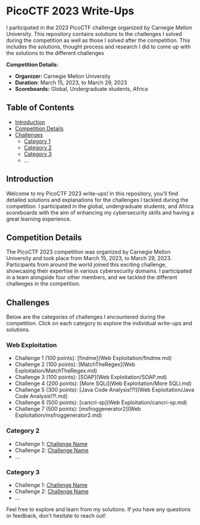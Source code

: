 # PicoCTF 2023 Write-Ups

I participated in the 2023 PicoCTF challenge organized by Carnegie Mellon University. This repository contains solutions to the challenges I solved during the competition as well as those I solved after the competition. This includes the solutions, thought process and research I did to come up with the solutions to the different challenges

**Competition Details:**
- **Organizer:** Carnegie Mellon University
- **Duration:** March 15, 2023, to March 29, 2023
- **Scoreboards:** Global, Undergraduate students, Africa

## Table of Contents

- [Introduction](#introduction)
- [Competition Details](#competition-details)
- [Challenges](#challenges)
  - [Category 1](#category-1)
  - [Category 2](#category-2)
  - [Category 3](#category-3)
  - ...

## Introduction

Welcome to my PicoCTF 2023 write-ups! In this repository, you'll find detailed solutions and explanations for the challenges I tackled during the competition. I participated in the global, undergraduate students, and Africa scoreboards with the aim of  enhancing my cybersecurity skills and having a great learning experience.

## Competition Details

The PicoCTF 2023 competition was organized by Carnegie Mellon University and took place from March 15, 2023, to March 29, 2023. Participants from around the world joined this exciting challenge, showcasing their expertise in various cybersecurity domains. I participated in a team alongside four other members, and we tackled the different challenges in the competition.

## Challenges

Below are the categories of challenges I encountered during the competition. Click on each category to explore the individual write-ups and solutions.

### Web Exploitation

- Challenge 1 (100 points): [findme](Web Exploitation/findme.md)
- Challenge 2 (100 points): [MatchTheRegex](Web Exploitation/MatchTheRegex.md)
- Challenge 3 (100 points): [SOAP](Web Exploitation/SOAP.md)
- Challenge 4 (200 points): [More SQLi](Web Exploitation/More SQLi.md)
- Challenge 5 (300 points): [Java Code Analysis!?!](Web Exploitation/Java Code Analysis!?!.md)
- Challenge 6 (500 points): [cancri-sp](Web Exploitation/cancri-sp.md)
- Challenge 7 (500 points): [msfroggenerator2](Web Exploitation/msfroggenerator2.md)

### Category 2

- Challenge 1: [Challenge Name](category2/challenge1.md)
- Challenge 2: [Challenge Name](category2/challenge2.md)
- ...

### Category 3

- Challenge 1: [Challenge Name](category3/challenge1.md)
- Challenge 2: [Challenge Name](category3/challenge2.md)
- ...

<!-- Repeat the above pattern for each challenge category -->

Feel free to explore and learn from my solutions. If you have any questions or feedback, don't hesitate to reach out!
